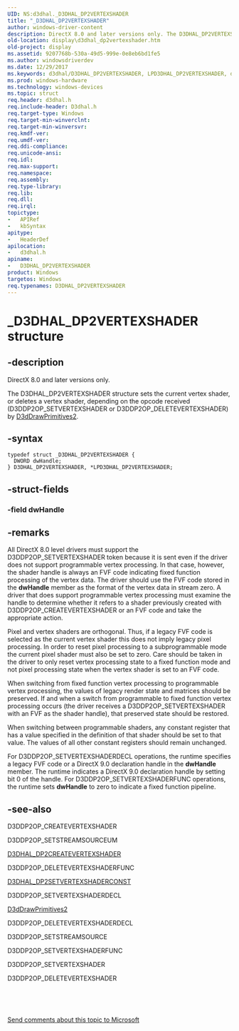 ```yaml
---
UID: NS:d3dhal._D3DHAL_DP2VERTEXSHADER
title: "_D3DHAL_DP2VERTEXSHADER"
author: windows-driver-content
description: DirectX 8.0 and later versions only. The D3DHAL_DP2VERTEXSHADER structure sets the current vertex shader, or deletes a vertex shader, depending on the opcode received (D3DDP2OP_SETVERTEXSHADER or D3DDP2OP_DELETEVERTEXSHADER) by D3dDrawPrimitives2.
old-location: display\d3dhal_dp2vertexshader.htm
old-project: display
ms.assetid: 9207768b-530a-49d5-999e-0e8eb6bd1fe5
ms.author: windowsdriverdev
ms.date: 12/29/2017
ms.keywords: d3dhal/D3DHAL_DP2VERTEXSHADER, LPD3DHAL_DP2VERTEXSHADER, d3dhal/LPD3DHAL_DP2VERTEXSHADER, LPD3DHAL_DP2VERTEXSHADER structure pointer [Display Devices], D3DHAL_DP2VERTEXSHADER, d3dstrct_84401bfa-f79d-4128-9989-1223284f25b0.xml, *LPD3DHAL_DP2VERTEXSHADER, display.d3dhal_dp2vertexshader, _D3DHAL_DP2VERTEXSHADER, D3DHAL_DP2VERTEXSHADER structure [Display Devices]
ms.prod: windows-hardware
ms.technology: windows-devices
ms.topic: struct
req.header: d3dhal.h
req.include-header: D3dhal.h
req.target-type: Windows
req.target-min-winverclnt: 
req.target-min-winversvr: 
req.kmdf-ver: 
req.umdf-ver: 
req.ddi-compliance: 
req.unicode-ansi: 
req.idl: 
req.max-support: 
req.namespace: 
req.assembly: 
req.type-library: 
req.lib: 
req.dll: 
req.irql: 
topictype:
-	APIRef
-	kbSyntax
apitype:
-	HeaderDef
apilocation:
-	d3dhal.h
apiname:
-	D3DHAL_DP2VERTEXSHADER
product: Windows
targetos: Windows
req.typenames: D3DHAL_DP2VERTEXSHADER
---
```


# _D3DHAL_DP2VERTEXSHADER structure


## -description



   DirectX 8.0 and later versions only.
   

The D3DHAL_DP2VERTEXSHADER structure sets the current vertex shader, or deletes a vertex shader, depending on the opcode received (D3DDP2OP_SETVERTEXSHADER or D3DDP2OP_DELETEVERTEXSHADER) by <a href="..\d3dhal\nc-d3dhal-lpd3dhal_drawprimitives2cb.md">D3dDrawPrimitives2</a>.


## -syntax


````
typedef struct _D3DHAL_DP2VERTEXSHADER {
  DWORD dwHandle;
} D3DHAL_DP2VERTEXSHADER, *LPD3DHAL_DP2VERTEXSHADER;
````


## -struct-fields




### -field dwHandle



#### 



#### 



#### 



## -remarks


All DirectX 8.0 level drivers must support the D3DDP2OP_SETVERTEXSHADER token because it is sent even if the driver does not support programmable vertex processing. In that case, however, the shader handle is always an FVF code indicating fixed function processing of the vertex data. The driver should use the FVF code stored in the <b>dwHandle</b> member as the format of the vertex data in stream zero. A driver that does support programmable vertex processing must examine the handle to determine whether it refers to a shader previously created with D3DDP2OP_CREATEVERTEXSHADER or an FVF code and take the appropriate action.

Pixel and vertex shaders are orthogonal. Thus, if a legacy FVF code is selected as the current vertex shader this does not imply legacy pixel processing. In order to reset pixel processing to a subprogrammable mode the current pixel shader must also be set to zero. Care should be taken in the driver to only reset vertex processing state to a fixed function mode and not pixel processing state when the vertex shader is set to an FVF code.

When switching from fixed function vertex processing to programmable vertex processing, the values of legacy render state and matrices should be preserved. If and when a switch from programmable to fixed function vertex processing occurs (the driver receives a D3DDP2OP_SETVERTEXSHADER with an FVF as the shader handle), that preserved state should be restored.

When switching between programmable shaders, any constant register that has a value specified in the definition of that shader should be set to that value. The values of all other constant registers should remain unchanged.

For D3DDP2OP_SETVERTEXSHADERDECL operations, the runtime specifies a legacy FVF code or a DirectX 9.0 declaration handle in the <b>dwHandle</b> member. The runtime indicates a DirectX 9.0 declaration handle by setting bit 0 of the handle. For D3DDP2OP_SETVERTEXSHADERFUNC operations, the runtime sets <b>dwHandle</b> to zero to indicate a fixed function pipeline.



## -see-also

D3DDP2OP_CREATEVERTEXSHADER

D3DDP2OP_SETSTREAMSOURCEUM

<a href="..\d3dhal\ns-d3dhal-_d3dhal_dp2createvertexshader.md">D3DHAL_DP2CREATEVERTEXSHADER</a>

D3DDP2OP_DELETEVERTEXSHADERFUNC

<a href="..\d3dhal\ns-d3dhal-_d3dhal_dp2setvertexshaderconst.md">D3DHAL_DP2SETVERTEXSHADERCONST</a>

D3DDP2OP_SETVERTEXSHADERDECL

<a href="..\d3dhal\nc-d3dhal-lpd3dhal_drawprimitives2cb.md">D3dDrawPrimitives2</a>

D3DDP2OP_DELETEVERTEXSHADERDECL

D3DDP2OP_SETSTREAMSOURCE

D3DDP2OP_SETVERTEXSHADERFUNC

D3DDP2OP_SETVERTEXSHADER

D3DDP2OP_DELETEVERTEXSHADER

 

 

<a href="mailto:wsddocfb@microsoft.com?subject=Documentation%20feedback [display\display]:%20D3DHAL_DP2VERTEXSHADER structure%20 RELEASE:%20(12/29/2017)&amp;body=%0A%0APRIVACY STATEMENT%0A%0AWe use your feedback to improve the documentation. We don't use your email address for any other purpose, and we'll remove your email address from our system after the issue that you're reporting is fixed. While we're working to fix this issue, we might send you an email message to ask for more info. Later, we might also send you an email message to let you know that we've addressed your feedback.%0A%0AFor more info about Microsoft's privacy policy, see http://privacy.microsoft.com/en-us/default.aspx." title="Send comments about this topic to Microsoft">Send comments about this topic to Microsoft</a>

